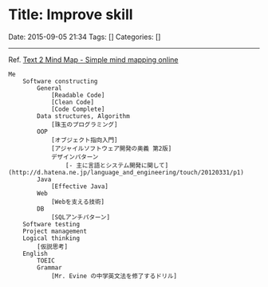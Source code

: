 # Title: Improve skill

Date: 2015-09-05 21:34
Tags: []
Categories: []

---

Ref. [Text 2 Mind Map - Simple mind mapping online](http://text2mindmap.com/v4P8mD3)

```
Me
    Software constructing
        General
            [Readable Code]
            [Clean Code]
            [Code Complete]
        Data structures, Algorithm
            [珠玉のプログラミング]
        OOP
            [オブジェクト指向入門]
            [アジャイルソフトウェア開発の奥義 第2版]
            デザインパターン
                [- 主に言語とシステム開発に関して](http://d.hatena.ne.jp/language_and_engineering/touch/20120331/p1)
        Java
            [Effective Java]
        Web
            [Webを支える技術]
        DB
            [SQLアンチパターン]
    Software testing
    Project management
    Logical thinking
        [仮説思考]
    English
        TOEIC
        Grammar
            [Mr. Evine の中学英文法を修了するドリル]
```
